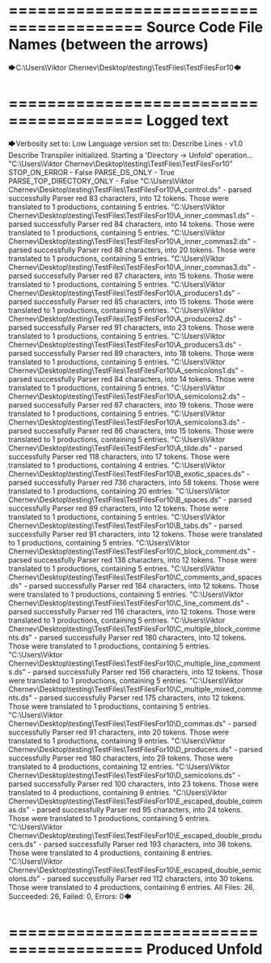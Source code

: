 ========================================
Source Code File Names (between the arrows)
========================================

🡆C:\Users\Viktor Chernev\Desktop\testing\TestFiles\TestFilesFor10🡄

========================================
Logged text
========================================

🡆Verbosity set to: Low
Language version set to: Describe Lines - v1.0
Describe Transpiler initialized.
Starting a 'Directory -> Unfold' operation...
"C:\Users\Viktor Chernev\Desktop\testing\TestFiles\TestFilesFor10"
STOP_ON_ERROR - False
PARSE_DS_ONLY - True
PARSE_TOP_DIRECTORY_ONLY - False
"C:\Users\Viktor Chernev\Desktop\testing\TestFiles\TestFilesFor10\A_control.ds" - parsed successfully
Parser red 83 characters, into 12 tokens.
Those were translated to 1 productions, containing 5 entries.
"C:\Users\Viktor Chernev\Desktop\testing\TestFiles\TestFilesFor10\A_inner_commas1.ds" - parsed successfully
Parser red 84 characters, into 14 tokens.
Those were translated to 1 productions, containing 5 entries.
"C:\Users\Viktor Chernev\Desktop\testing\TestFiles\TestFilesFor10\A_inner_commas2.ds" - parsed successfully
Parser red 88 characters, into 20 tokens.
Those were translated to 1 productions, containing 5 entries.
"C:\Users\Viktor Chernev\Desktop\testing\TestFiles\TestFilesFor10\A_inner_commas3.ds" - parsed successfully
Parser red 87 characters, into 15 tokens.
Those were translated to 1 productions, containing 5 entries.
"C:\Users\Viktor Chernev\Desktop\testing\TestFiles\TestFilesFor10\A_producers1.ds" - parsed successfully
Parser red 85 characters, into 15 tokens.
Those were translated to 1 productions, containing 5 entries.
"C:\Users\Viktor Chernev\Desktop\testing\TestFiles\TestFilesFor10\A_producers2.ds" - parsed successfully
Parser red 91 characters, into 23 tokens.
Those were translated to 1 productions, containing 5 entries.
"C:\Users\Viktor Chernev\Desktop\testing\TestFiles\TestFilesFor10\A_producers3.ds" - parsed successfully
Parser red 89 characters, into 18 tokens.
Those were translated to 1 productions, containing 5 entries.
"C:\Users\Viktor Chernev\Desktop\testing\TestFiles\TestFilesFor10\A_semicolons1.ds" - parsed successfully
Parser red 84 characters, into 14 tokens.
Those were translated to 1 productions, containing 5 entries.
"C:\Users\Viktor Chernev\Desktop\testing\TestFiles\TestFilesFor10\A_semicolons2.ds" - parsed successfully
Parser red 87 characters, into 19 tokens.
Those were translated to 1 productions, containing 5 entries.
"C:\Users\Viktor Chernev\Desktop\testing\TestFiles\TestFilesFor10\A_semicolons3.ds" - parsed successfully
Parser red 86 characters, into 15 tokens.
Those were translated to 1 productions, containing 5 entries.
"C:\Users\Viktor Chernev\Desktop\testing\TestFiles\TestFilesFor10\A_tilde.ds" - parsed successfully
Parser red 118 characters, into 17 tokens.
Those were translated to 1 productions, containing 4 entries.
"C:\Users\Viktor Chernev\Desktop\testing\TestFiles\TestFilesFor10\B_exotic_spaces.ds" - parsed successfully
Parser red 736 characters, into 58 tokens.
Those were translated to 1 productions, containing 20 entries.
"C:\Users\Viktor Chernev\Desktop\testing\TestFiles\TestFilesFor10\B_spaces.ds" - parsed successfully
Parser red 89 characters, into 12 tokens.
Those were translated to 1 productions, containing 5 entries.
"C:\Users\Viktor Chernev\Desktop\testing\TestFiles\TestFilesFor10\B_tabs.ds" - parsed successfully
Parser red 91 characters, into 12 tokens.
Those were translated to 1 productions, containing 5 entries.
"C:\Users\Viktor Chernev\Desktop\testing\TestFiles\TestFilesFor10\C_block_comment.ds" - parsed successfully
Parser red 138 characters, into 12 tokens.
Those were translated to 1 productions, containing 5 entries.
"C:\Users\Viktor Chernev\Desktop\testing\TestFiles\TestFilesFor10\C_comments_and_spaces.ds" - parsed successfully
Parser red 184 characters, into 12 tokens.
Those were translated to 1 productions, containing 5 entries.
"C:\Users\Viktor Chernev\Desktop\testing\TestFiles\TestFilesFor10\C_line_comment.ds" - parsed successfully
Parser red 116 characters, into 12 tokens.
Those were translated to 1 productions, containing 5 entries.
"C:\Users\Viktor Chernev\Desktop\testing\TestFiles\TestFilesFor10\C_multiple_block_comments.ds" - parsed successfully
Parser red 180 characters, into 12 tokens.
Those were translated to 1 productions, containing 5 entries.
"C:\Users\Viktor Chernev\Desktop\testing\TestFiles\TestFilesFor10\C_multiple_line_comments.ds" - parsed successfully
Parser red 156 characters, into 12 tokens.
Those were translated to 1 productions, containing 5 entries.
"C:\Users\Viktor Chernev\Desktop\testing\TestFiles\TestFilesFor10\C_multiple_mixed_comments.ds" - parsed successfully
Parser red 175 characters, into 12 tokens.
Those were translated to 1 productions, containing 5 entries.
"C:\Users\Viktor Chernev\Desktop\testing\TestFiles\TestFilesFor10\D_commas.ds" - parsed successfully
Parser red 91 characters, into 20 tokens.
Those were translated to 1 productions, containing 9 entries.
"C:\Users\Viktor Chernev\Desktop\testing\TestFiles\TestFilesFor10\D_producers.ds" - parsed successfully
Parser red 180 characters, into 29 tokens.
Those were translated to 4 productions, containing 12 entries.
"C:\Users\Viktor Chernev\Desktop\testing\TestFiles\TestFilesFor10\D_semicolons.ds" - parsed successfully
Parser red 100 characters, into 23 tokens.
Those were translated to 4 productions, containing 9 entries.
"C:\Users\Viktor Chernev\Desktop\testing\TestFiles\TestFilesFor10\E_escaped_double_commas.ds" - parsed successfully
Parser red 95 characters, into 24 tokens.
Those were translated to 1 productions, containing 5 entries.
"C:\Users\Viktor Chernev\Desktop\testing\TestFiles\TestFilesFor10\E_escaped_double_producers.ds" - parsed successfully
Parser red 193 characters, into 36 tokens.
Those were translated to 4 productions, containing 8 entries.
"C:\Users\Viktor Chernev\Desktop\testing\TestFiles\TestFilesFor10\E_escaped_double_semicolons.ds" - parsed successfully
Parser red 112 characters, into 30 tokens.
Those were translated to 4 productions, containing 6 entries.
All Files: 26, Succeeded: 26, Failed: 0, Errors: 0🡄

========================================
Produced Unfold
========================================

